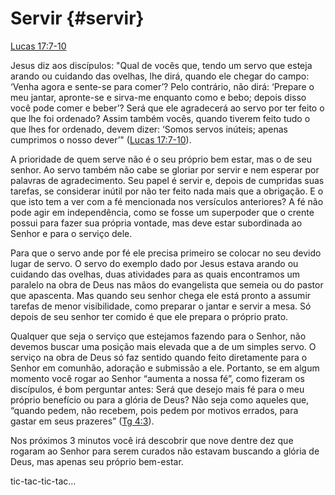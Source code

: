 # **Servir** {#servir}

[Lucas 17:7-10](http://bibliaonline.com.br/acf/lc/17/7-10)

Jesus diz aos discípulos: &quot;Qual de vocês que, tendo um servo que esteja arando ou cuidando das ovelhas, lhe dirá, quando ele chegar do campo: ‘Venha agora e sente-se para comer’? Pelo contrário, não dirá: ‘Prepare o meu jantar, apronte-se e sirva-me enquanto como e bebo; depois disso você pode comer e beber’? Será que ele agradecerá ao servo por ter feito o que lhe foi ordenado? Assim também vocês, quando tiverem feito tudo o que lhes for ordenado, devem dizer: ‘Somos servos inúteis; apenas cumprimos o nosso dever’&quot; ([Lucas 17:7-10](http://bibliaonline.com.br/acf/lc/17/7-10)).

A prioridade de quem serve não é o seu próprio bem estar, mas o de seu senhor. Ao servo também não cabe se gloriar por servir e nem esperar por palavras de agradecimento. Seu papel é servir e, depois de cumpridas suas tarefas, se considerar inútil por não ter feito nada mais que a obrigação. E o que isto tem a ver com a fé mencionada nos versículos anteriores? A fé não pode agir em independência, como se fosse um superpoder que o crente possui para fazer sua própria vontade, mas deve estar subordinada ao Senhor e para o serviço dele.

Para que o servo ande por fé ele precisa primeiro se colocar no seu devido lugar de servo. O servo do exemplo dado por Jesus estava arando ou cuidando das ovelhas, duas atividades para as quais encontramos um paralelo na obra de Deus nas mãos do evangelista que semeia ou do pastor que apascenta. Mas quando seu senhor chega ele está pronto a assumir tarefas de menor visibilidade, como preparar o jantar e servir a mesa. Só depois de seu senhor ter comido é que ele prepara o próprio prato.

Qualquer que seja o serviço que estejamos fazendo para o Senhor, não devemos buscar uma posição mais elevada que a de um simples servo. O serviço na obra de Deus só faz sentido quando feito diretamente para o Senhor em comunhão, adoração e submissão a ele. Portanto, se em algum momento você rogar ao Senhor “aumenta a nossa fé”, como fizeram os discípulos, é bom perguntar antes: Será que desejo mais fé para o meu próprio benefício ou para a glória de Deus? Não seja como aqueles que, “quando pedem, não recebem, pois pedem por motivos errados, para gastar em seus prazeres” ([Tg 4:3](http://bibliaonline.com.br/acf/tg/4/3)).

Nos próximos 3 minutos você irá descobrir que nove dentre dez que rogaram ao Senhor para serem curados não estavam buscando a glória de Deus, mas apenas seu próprio bem-estar.

tic-tac-tic-tac...